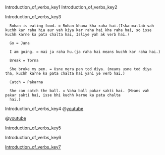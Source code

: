 Introduction_of_verbs_key1
Introduction_of_verbs_key2


Introduction_of_verbs_key3


      Rohan is eating food. = Rohan khana kha raha hai.(Iska matlab vah kuchh kar raha hia aur vah kiya kar raha hai kha raha hai, so isse kuchh karne ka pata chalta hai, Isliye yah ak verb hai.)
      
      Go = Jana
      
      I am going. = mai ja raha hu.(ja raha hai means kuchh kar raha hai.)
      
      Break = Torna
      
      She broke my pen. = Usne mera pen tod diya. (means usne tod diya tha, kuchh karne ka pata chalta hai yani ye verb hai.)
      
      Catch = Pakarna
      
      She can catch the ball. = Vaha ball pakar sakti hai. (Means vah pakar sakti hai, isse bhi kuchh karne ka pata chalta
      hai.)
      
Introduction_of_verbs_key4
@[youtube](PE3-4g5Lqmk)


@[youtube](ScywAwMbBQY)



[Introduction_of_verbs_key5](https://www.worldclasslearning.com/english/five-verb-forms.html)



Introduction_of_verbs_key6


[Introduction_of_verbs_key7](https://www.ecenglish.com/learnenglish/lessons/10-questions-choose-right-verb-0)
